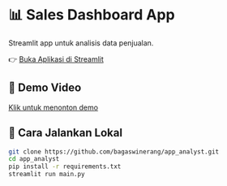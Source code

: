 # 📊 Sales Dashboard App

Streamlit app untuk analisis data penjualan.  

👉 [Buka Aplikasi di Streamlit](https://app-analyst.streamlit.app/)

## 🎥 Demo Video
[Klik untuk menonton demo](https://github.com/bagaswinerang/app_analyst/releases/tag/v1.0)

## 🚀 Cara Jalankan Lokal
```bash
git clone https://github.com/bagaswinerang/app_analyst.git
cd app_analyst
pip install -r requirements.txt
streamlit run main.py
